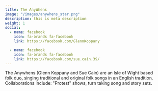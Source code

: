 ```yaml
---
title: The AnyWhens
image: "/images/anywhens_star.png"
description: this is meta description
weight: 1
social:
  - name: facebook
    icon: fa-brands fa-facebook
    link: https://facebook.com/GlennKoppany

  - name: facebook
    icon: fa-brands fa-facebook
    link: https://facebook.com/sue.cain.39/
---
```


The Anywhens (Glenn Koppany and Sue Cain) are an Isle of Wight based folk duo, singing traditional and original folk songs in an English tradition. Collaborations include: "Protest" shows, turn taking song and story sets.
